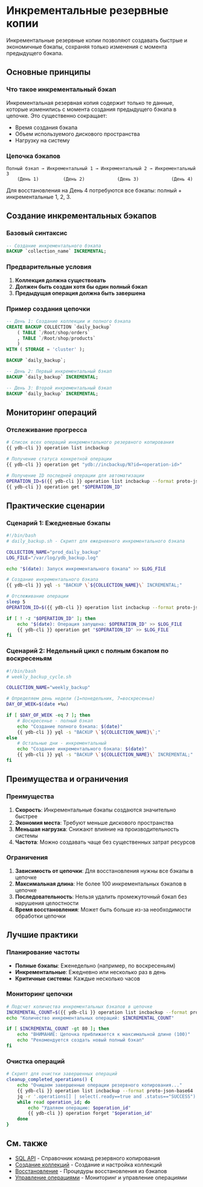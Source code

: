 # Инкрементальные резервные копии

Инкрементальные резервные копии позволяют создавать быстрые и экономичные бэкапы, сохраняя только изменения с момента предыдущего бэкапа.

## Основные принципы

### Что такое инкрементальный бэкап

Инкрементальная резервная копия содержит только те данные, которые изменились с момента создания предыдущего бэкапа в цепочке. Это существенно сокращает:

- Время создания бэкапа
- Объем используемого дискового пространства
- Нагрузку на систему

### Цепочка бэкапов

```text
Полный бэкап → Инкрементальный 1 → Инкрементальный 2 → Инкрементальный 3
    (День 1)         (День 2)            (День 3)            (День 4)
```

Для восстановления на День 4 потребуются все бэкапы: полный + инкрементальные 1, 2, 3.

## Создание инкрементальных бэкапов

### Базовый синтаксис

```sql
-- Создание инкрементального бэкапа
BACKUP `collection_name` INCREMENTAL;
```

### Предварительные условия

1. **Коллекция должна существовать**
2. **Должен быть создан хотя бы один полный бэкап**
3. **Предыдущая операция должна быть завершена**

### Пример создания цепочки

```sql
-- День 1: Создание коллекции и полного бэкапа
CREATE BACKUP COLLECTION `daily_backup`
    ( TABLE `/Root/shop/orders`
    , TABLE `/Root/shop/products`
    )
WITH ( STORAGE = 'cluster' );

BACKUP `daily_backup`;
```

```sql
-- День 2: Первый инкрементальный бэкап
BACKUP `daily_backup` INCREMENTAL;
```

```sql
-- День 3: Второй инкрементальный бэкап
BACKUP `daily_backup` INCREMENTAL;
```

## Мониторинг операций

### Отслеживание прогресса

```bash
# Список всех операций инкрементального резервного копирования
{{ ydb-cli }} operation list incbackup
```

```bash
# Получение статуса конкретной операции
{{ ydb-cli }} operation get "ydb://incbackup/N?id=<operation-id>"
```

```bash
# Получение ID последней операции для автоматизации
OPERATION_ID=$({{ ydb-cli }} operation list incbackup --format proto-json-base64 | jq -r '.operations[0].id')
{{ ydb-cli }} operation get "$OPERATION_ID"
```

## Практические сценарии

### Сценарий 1: Ежедневные бэкапы

```bash
#!/bin/bash
# daily_backup.sh - Скрипт для ежедневного инкрементального бэкапа

COLLECTION_NAME="prod_daily_backup"
LOG_FILE="/var/log/ydb_backup.log"

echo "$(date): Запуск инкрементального бэкапа" >> $LOG_FILE

# Создание инкрементального бэкапа
{{ ydb-cli }} yql -s "BACKUP \`${COLLECTION_NAME}\` INCREMENTAL;"

# Отслеживание операции
sleep 5
OPERATION_ID=$({{ ydb-cli }} operation list incbackup --format proto-json-base64 | jq -r '.operations[0].id')

if [ ! -z "$OPERATION_ID" ]; then
    echo "$(date): Операция запущена: $OPERATION_ID" >> $LOG_FILE
    {{ ydb-cli }} operation get "$OPERATION_ID" >> $LOG_FILE
fi
```

### Сценарий 2: Недельный цикл с полным бэкапом по воскресеньям

```bash
#!/bin/bash
# weekly_backup_cycle.sh

COLLECTION_NAME="weekly_backup"

# Определяем день недели (1=понедельник, 7=воскресенье)
DAY_OF_WEEK=$(date +%u)

if [ $DAY_OF_WEEK -eq 7 ]; then
    # Воскресенье - полный бэкап
    echo "Создание полного бэкапа: $(date)"
    {{ ydb-cli }} yql -s "BACKUP \`${COLLECTION_NAME}\`;"
else
    # Остальные дни - инкрементальный
    echo "Создание инкрементального бэкапа: $(date)"
    {{ ydb-cli }} yql -s "BACKUP \`${COLLECTION_NAME}\` INCREMENTAL;"
fi
```

## Преимущества и ограничения

### Преимущества

1. **Скорость**: Инкрементальные бэкапы создаются значительно быстрее
2. **Экономия места**: Требуют меньше дискового пространства
3. **Меньшая нагрузка**: Снижают влияние на производительность системы
4. **Частота**: Можно создавать чаще без существенных затрат ресурсов

### Ограничения

1. **Зависимость от цепочки**: Для восстановления нужны все бэкапы в цепочке
2. **Максимальная длина**: Не более 100 инкрементальных бэкапов в цепочке
3. **Последовательность**: Нельзя удалить промежуточный бэкап без нарушения целостности
4. **Время восстановления**: Может быть больше из-за необходимости обработки цепочки

## Лучшие практики

### Планирование частоты

- **Полные бэкапы**: Еженедельно (например, по воскресеньям)
- **Инкрементальные**: Ежедневно или несколько раз в день
- **Критичные системы**: Каждые несколько часов

### Мониторинг цепочки

```bash
# Подсчет количества инкрементальных бэкапов в цепочке
INCREMENTAL_COUNT=$({{ ydb-cli }} operation list incbackup --format proto-json-base64 | jq '.operations | length')
echo "Количество инкрементальных операций: $INCREMENTAL_COUNT"

if [ $INCREMENTAL_COUNT -gt 80 ]; then
    echo "ВНИМАНИЕ: Цепочка приближается к максимальной длине (100)"
    echo "Рекомендуется создать новый полный бэкап"
fi
```

### Очистка операций

```bash
# Скрипт для очистки завершенных операций
cleanup_completed_operations() {
    echo "Очищаем завершенные операции резервного копирования..."
    {{ ydb-cli }} operation list incbackup --format proto-json-base64 | \
    jq -r '.operations[] | select(.ready==true and .status=="SUCCESS") | .id' | \
    while read operation_id; do
        echo "Удаляем операцию: $operation_id"
        {{ ydb-cli }} operation forget "$operation_id"
    done
}
```

## См. также

- [SQL API](sql-api.md) - Справочник команд резервного копирования
- [Создание коллекций](create-collection.md) - Создание и настройка коллекций
- [Восстановление](restore-from-collection.md) - Процедуры восстановления из бэкапов
- [Управление операциями](manage-collections.md) - Мониторинг и управление операциями
